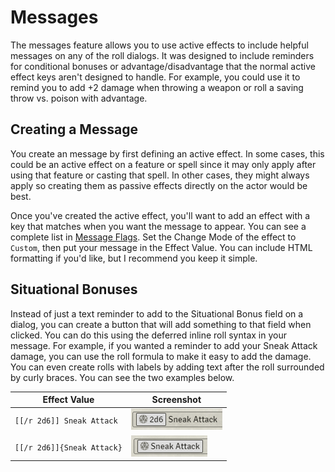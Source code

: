 # Messages

The messages feature allows you to use active effects to include helpful messages on any of the roll dialogs. It was designed to include reminders for conditional bonuses or advantage/disadvantage that the normal active effect keys aren't designed to handle. For example, you could use it to remind you to add +2 damage when throwing a weapon or roll a saving throw vs. poison with advantage.

## Creating a Message

You create an message by first defining an active effect. In some cases, this could be an active effect on a feature or spell since it may only apply after using that feature or casting that spell. In other cases, they might always apply so creating them as passive effects directly on the actor would be best.

Once you've created the active effect, you'll want to add an effect with a key that matches when you want the message to appear. You can see a complete list in [Message Flags](message-flags.md). Set the Change Mode of the effect to `Custom`, then put your message in the Effect Value. You can include HTML formatting if you'd like, but I recommend you keep it simple.

## Situational Bonuses

Instead of just a text reminder to add to the Situational Bonus field on a dialog, you can create a button that will add something to that field when clicked. You can do this using the deferred inline roll syntax in your message. For example, if you wanted a reminder to add your Sneak Attack damage, you can use the roll formula to make it easy to add the damage. You can even create rolls with labels by adding text after the roll surrounded by curly braces. You can see the two examples below.

| Effect Value | Screenshot |
|----|----|
| `[[/r 2d6]] Sneak Attack` | ![sneak attack 1 screenshot](sneak-message1.png?raw=true) |
| `[[/r 2d6]]{Sneak Attack}` | ![sneak attack 2 screenshot](sneak-message2.png?raw=true) |
